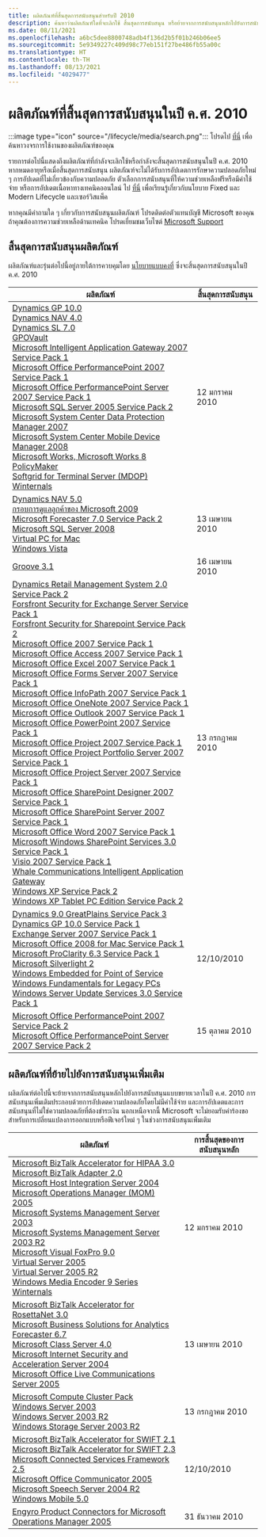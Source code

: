 ```yaml
---
title: ผลิตภัณฑ์ที่สิ้นสุดการสนับสนุนสำหรับปี 2010
description: ค้นหาว่าผลิตภัณฑ์ใดที่จะเลิกใช้ สิ้นสุดการสนับสนุน หรือย้ายจากการสนับสนุนหลักไปยังการสนับสนุนแบบขยายเวลาในปี ค.ศ. 2010
ms.date: 08/11/2021
ms.openlocfilehash: a6bc5dee8800748adb4f136d2b5f01b246b06ee5
ms.sourcegitcommit: 5e9349227c409d98c77eb151f27be486fb55a00c
ms.translationtype: HT
ms.contentlocale: th-TH
ms.lasthandoff: 08/13/2021
ms.locfileid: "4029477"
---
```

# <a name="products-ending-support-in-2010"></a>ผลิตภัณฑ์ที่สิ้นสุดการสนับสนุนในปี ค.ศ. 2010

:::image type="icon" source="/lifecycle/media/search.png":::
โปรดไป [ที่นี่](/lifecycle/products/) เพื่อค้นหาวงจรการใช้งานของผลิตภัณฑ์ของคุณ

รายการต่อไปนี้แสดงถึงผลิตภัณฑ์ที่กำลังจะเลิกใช้หรือกำลังจะสิ้นสุดการสนับสนุนในปี ค.ศ. 2010 หากหมดอายุหรือเมื่อสิ้นสุดการสนับสนุน ผลิตภัณฑ์จะไม่ได้รับการอัปเดตการรักษาความปลอดภัยใหม่ ๆ การอัปเดตที่ไม่เกี่ยวข้องกับความปลอดภัย ตัวเลือกการสนับสนุนที่ให้ความช่วยเหลือฟรีหรือมีค่าใช้จ่าย หรือการอัปเดตเนื้อหาทางเทคนิคออนไลน์ ไป [ที่นี่](/lifecycle/overview/product-end-of-support-overview) เพื่อเรียนรู้เกี่ยวกับนโยบาย Fixed และ Modern Lifecycle และเซอร์วิสแพ็ค

หากคุณมีคำถามใด ๆ เกี่ยวกับการสนับสนุนผลิตภัณฑ์ โปรดติดต่อตัวแทนบัญชี Microsoft ของคุณ ถ้าคุณต้องการความช่วยเหลือด้านเทคนิค โปรดเยี่ยมชมเว็บไซต์ [Microsoft Support](https://support.microsoft.com/contactus/?ws=support)





## <a name="products-reaching-end-of-support"></a>สิ้นสุดการสนับสนุนผลิตภัณฑ์

ผลิตภัณฑ์และรุ่นต่อไปนี้อยู่ภายใต้การควบคุมโดย [นโยบายแบบคงที่](/lifecycle/policies/fixed) ซึ่งจะสิ้นสุดการสนับสนุนในปี ค.ศ. 2010

| ผลิตภัณฑ์ | สิ้นสุดการสนับสนุน |
| --- | --- |
| [Dynamics GP 10.0](/lifecycle/products/dynamics-gp-100?branch=live)<br>[Dynamics NAV 4.0](/lifecycle/products/dynamics-nav-40?branch=live)<br>[Dynamics SL 7.0](/lifecycle/products/dynamics-sl-70?branch=live)<br>[GPOVault](/lifecycle/products/gpovault?branch=live)<br>[Microsoft Intelligent Application Gateway 2007 Service Pack 1](/lifecycle/products/intelligent-application-gateway-2007?branch=live)<br>[Microsoft Office PerformancePoint 2007 Service Pack 1](/lifecycle/products/microsoft-office-performancepoint-2007?branch=live)<br>[Microsoft Office PerformancePoint Server 2007 Service Pack 1](/lifecycle/products/microsoft-office-performancepoint-server-2007?branch=live)<br>[Microsoft SQL Server 2005 Service Pack 2](/lifecycle/products/microsoft-sql-server-2005?branch=live)<br>[Microsoft System Center Data Protection Manager 2007](/lifecycle/products/microsoft-system-center-data-protection-manager-2007?branch=live)<br>[Microsoft System Center Mobile Device Manager 2008](/lifecycle/products/microsoft-system-center-mobile-device-manager-2008?branch=live)<br>[Microsoft Works, Microsoft Works 8](/lifecycle/products/microsoft-works?branch=live)<br>[PolicyMaker](/lifecycle/products/policymaker?branch=live)<br>[Softgrid for Terminal Server (MDOP)](/lifecycle/products/softgrid-for-terminal-server-mdop?branch=live)<br>[Winternals](/lifecycle/products/winternals?branch=live)<br> | 12 มกราคม 2010 |
| [Dynamics NAV 5.0](/lifecycle/products/dynamics-nav-50?branch=live)<br>[กรอบการดูแลลูกค้าของ Microsoft 2009](/lifecycle/products/microsoft-customer-care-framework-2009?branch=live)<br>[Microsoft Forecaster 7.0 Service Pack 2](/lifecycle/products/microsoft-forecaster-70?branch=live)<br>[Microsoft SQL Server 2008](/lifecycle/products/microsoft-sql-server-2008?branch=live)<br>[Virtual PC for Mac](/lifecycle/products/virtual-pc-for-mac?branch=live)<br>[Windows Vista](/lifecycle/products/windows-vista?branch=live)<br> | 13 เมษายน 2010 |
| [Groove 3.1](/lifecycle/products/groove-31?branch=live)<br> | 16 เมษายน 2010 |
| [Dynamics Retail Management System 2.0 Service Pack 2](/lifecycle/products/dynamics-retail-management-system-20?branch=live)<br>[Forsfront Security for Exchange Server Service Pack 1](/lifecycle/products/forefront-security-for-exchange-server?branch=live)<br>[Forsfront Security for Sharepoint Service Pack 2](/lifecycle/products/forefront-security-for-sharepoint?branch=live)<br>[Microsoft Office 2007 Service Pack 1](/lifecycle/products/microsoft-office-2007?branch=live)<br>[Microsoft Office Access 2007 Service Pack 1](/lifecycle/products/microsoft-office-access-2007?branch=live)<br>[Microsoft Office Excel 2007 Service Pack 1](/lifecycle/products/microsoft-office-excel-2007?branch=live)<br>[Microsoft Office Forms Server 2007 Service Pack 1](/lifecycle/products/microsoft-office-forms-server-2007?branch=live)<br>[Microsoft Office InfoPath 2007 Service Pack 1](/lifecycle/products/microsoft-office-infopath-2007?branch=live)<br>[Microsoft Office OneNote 2007 Service Pack 1](/lifecycle/products/microsoft-office-onenote-2007?branch=live)<br>[Microsoft Office Outlook 2007 Service Pack 1](/lifecycle/products/microsoft-office-outlook-2007?branch=live)<br>[Microsoft Office PowerPoint 2007 Service Pack 1](/lifecycle/products/microsoft-office-powerpoint-2007?branch=live)<br>[Microsoft Office Project 2007 Service Pack 1](/lifecycle/products/microsoft-office-project-2007?branch=live)<br>[Microsoft Office Project Portfolio Server 2007 Service Pack 1](/lifecycle/products/microsoft-office-project-portfolio-server-2007?branch=live)<br>[Microsoft Office Project Server 2007 Service Pack 1](/lifecycle/products/microsoft-office-project-server-2007?branch=live)<br>[Microsoft Office SharePoint Designer 2007 Service Pack 1](/lifecycle/products/microsoft-office-sharepoint-designer-2007?branch=live)<br>[Microsoft Office SharePoint Server 2007 Service Pack 1](/lifecycle/products/microsoft-office-sharepoint-server-2007?branch=live)<br>[Microsoft Office Word 2007 Service Pack 1](/lifecycle/products/microsoft-office-word-2007?branch=live)<br>[Microsoft Windows SharePoint Services 3.0 Service Pack 1](/lifecycle/products/microsoft-windows-sharepoint-services-30?branch=live)<br>[Visio 2007 Service Pack 1](/lifecycle/products/visio-2007?branch=live)<br>[Whale Communications Intelligent Application Gateway](/lifecycle/products/whale-communications-intelligent-application-gateway?branch=live)<br>[Windows XP Service Pack 2](/lifecycle/products/windows-xp?branch=live)<br>[Windows XP Tablet PC Edition Service Pack 2](/lifecycle/products/windows-xp-tablet-pc-edition?branch=live)<br> | 13 กรกฎาคม 2010 |
| [Dynamics 9.0 GreatPlains Service Pack 3](/lifecycle/products/dynamics-90-greatplains?branch=live)<br>[Dynamics GP 10.0 Service Pack 1](/lifecycle/products/dynamics-gp-100?branch=live)<br>[Exchange Server 2007 Service Pack 1](/lifecycle/products/exchange-server-2007?branch=live)<br>[Microsoft Office 2008 for Mac Service Pack 1](/lifecycle/products/microsoft-office-2008-for-mac?branch=live)<br>[Microsoft ProClarity 6.3 Service Pack 1](/lifecycle/products/microsoft-proclarity-63?branch=live)<br>[Microsoft Silverlight 2](/lifecycle/products/microsoft-silverlight-2?branch=live)<br>[Windows Embedded for Point of Service](/lifecycle/products/windows-embedded-for-point-of-service?branch=live)<br>[Windows Fundamentals for Legacy PCs](/lifecycle/products/windows-fundamentals-for-legacy-pcs?branch=live)<br>[Windows Server Update Services 3.0 Service Pack 1](/lifecycle/products/windows-server-update-services-30?branch=live)<br> | 12/10/2010 |
| [Microsoft Office PerformancePoint 2007 Service Pack 2](/lifecycle/products/microsoft-office-performancepoint-2007?branch=live)<br>[Microsoft Office PerformancePoint Server 2007 Service Pack 2](/lifecycle/products/microsoft-office-performancepoint-server-2007?branch=live)<br> | 15 ตุลาคม 2010 |


## <a name="products-moving-to-extended-support"></a>ผลิตภัณฑ์ที่ย้ายไปยังการสนับสนุนเพิ่มเติม

ผลิตภัณฑ์ต่อไปนี้จะย้ายจากการสนับสนุนหลักไปยังการสนับสนุนแบบขยายเวลาในปี ค.ศ. 2010 การสนับสนุนเพิ่มเติมประกอบด้วยการอัปเดตความปลอดภัยโดยไม่มีค่าใช้จ่าย และการอัปเดตและการสนับสนุนที่ไม่ใช่ความปลอดภัยที่ต้องชำระเงิน นอกเหนือจากนี้ Microsoft จะไม่ยอมรับคำร้องขอสำหรับการเปลี่ยนแปลงการออกแบบหรือฟีเจอร์ใหม่ ๆ ในช่วงการสนับสนุนเพิ่มเติม

| ผลิตภัณฑ์ | การสิ้นสุดของการสนับสนุนหลัก |
| --- | --- |
| [Microsoft BizTalk Accelerator for HIPAA 3.0](/lifecycle/products/microsoft-biztalk-accelerator-for-hipaa-30?branch=live)<br>[Microsoft BizTalk Adapter 2.0](/lifecycle/products/microsoft-biztalk-adapter-20?branch=live)<br>[Microsoft Host Integration Server 2004](/lifecycle/products/microsoft-host-integration-server-2004?branch=live)<br>[Microsoft Operations Manager (MOM) 2005](/lifecycle/products/microsoft-operations-manager-2005?branch=live)<br>[Microsoft Systems Management Server 2003](/lifecycle/products/microsoft-systems-management-server-2003?branch=live)<br>[Microsoft Systems Management Server 2003 R2](/lifecycle/products/microsoft-systems-management-server-2003-r2?branch=live)<br>[Microsoft Visual FoxPro 9.0](/lifecycle/products/microsoft-visual-foxpro-90?branch=live)<br>[Virtual Server 2005](/lifecycle/products/virtual-server-2005?branch=live)<br>[Virtual Server 2005 R2](/lifecycle/products/virtual-server-2005-r2?branch=live)<br>[Windows Media Encoder 9 Series](/lifecycle/products/windows-media-encoder-9-series?branch=live)<br>[Winternals](/lifecycle/products/winternals?branch=live)<br> | 12 มกราคม 2010 |
| [Microsoft BizTalk Accelerator for RosettaNet 3.0](/lifecycle/products/microsoft-biztalk-accelerator-for-rosettanet-30?branch=live)<br>[Microsoft Business Solutions for Analytics Forecaster 6.7](/lifecycle/products/microsoft-business-solutions-for-analytics-forecaster-67?branch=live)<br>[Microsoft Class Server 4.0](/lifecycle/products/microsoft-class-server-40?branch=live)<br>[Microsoft Internet Security and Acceleration Server 2004](/lifecycle/products/microsoft-internet-security-and-acceleration-server-2004?branch=live)<br>[Microsoft Office Live Communications Server 2005](/lifecycle/products/microsoft-office-live-communications-server-2005?branch=live)<br> | 13 เมษายน 2010 |
| [Microsoft Compute Cluster Pack](/lifecycle/products/microsoft-compute-cluster-pack?branch=live)<br>[Windows Server 2003](/lifecycle/products/windows-server-2003-?branch=live)<br>[Windows Server 2003 R2](/lifecycle/products/windows-server-2003-r2?branch=live)<br>[Windows Storage Server 2003 R2](/lifecycle/products/windows-storage-server-2003-r2?branch=live)<br> | 13 กรกฎาคม 2010 |
| [Microsoft BizTalk Accelerator for SWIFT 2.1](/lifecycle/products/microsoft-biztalk-accelerator-for-swift-21?branch=live)<br>[Microsoft BizTalk Accelerator for SWIFT 2.3](/lifecycle/products/microsoft-biztalk-accelerator-for-swift-23?branch=live)<br>[Microsoft Connected Services Framework 2.5](/lifecycle/products/microsoft-connected-services-framework-25?branch=live)<br>[Microsoft Office Communicator 2005](/lifecycle/products/microsoft-office-communicator-2005?branch=live)<br>[Microsoft Speech Server 2004 R2](/lifecycle/products/microsoft-speech-server-2004-r2?branch=live)<br>[Windows Mobile 5.0](/lifecycle/products/windows-mobile-50?branch=live)<br> | 12/10/2010 |
| [Engyro Product Connectors for Microsoft Operations Manager 2005](/lifecycle/products/engyro-product-connectors-for-microsoft-operations-manager-2005?branch=live)<br> | 31 ธันวาคม 2010 |
